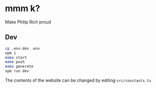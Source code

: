 # mmm k?

Make Philip Rich proud

## Dev

```bash
cp .env.dev .env
npm i
make start
make push
make generate
npm run dev
```

The contents of the website can be changed by editing `src/constants.ts`